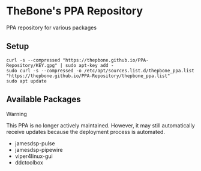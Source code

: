 # TheBone's PPA Repository
PPA repository for various packages


## Setup
```
curl -s --compressed "https://thepbone.github.io/PPA-Repository/KEY.gpg" | sudo apt-key add -
sudo curl -s --compressed -o /etc/apt/sources.list.d/thepbone_ppa.list "https://thepbone.github.io/PPA-Repository/thepbone_ppa.list"
sudo apt update
```
## Available Packages

> [!WARNING]
> This PPA is no longer actively maintained. However, it may still automatically receive updates because the deployment process is automated.

* jamesdsp-pulse
* jamesdsp-pipewire
* viper4linux-gui
* ddctoolbox
